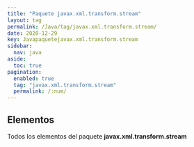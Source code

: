 ```yaml
---
title: "Paquete javax.xml.transform.stream"
layout: tag
permalink: /Java/tag/javax.xml.transform.stream/
date: 2020-12-29
key: Javapaquetejavax.xml.transform.stream
sidebar: 
  nav: java
aside: 
  toc: true
pagination: 
  enabled: true
  tag: "javax.xml.transform.stream"
  permalink: /:num/
---
```


<h2>Elementos</h2>
Todos los elementos del paquete <strong>javax.xml.transform.stream</strong>

